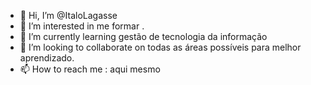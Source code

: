 - 👋 Hi, I’m @ItaloLagasse
- 👀 I’m interested in me formar .
- 🌱 I’m currently learning  gestão de tecnologia da informação
- 💞️ I’m looking to collaborate on todas as áreas possíveis para melhor aprendizado.
- 📫 How to reach me : aqui mesmo

<!---
ItaloLagasse/ItaloLagasse is a ✨ special ✨ repository because its `README.md` (this file) appears on your GitHub profile.
You can click the Preview link to take a look at your changes.
--->
